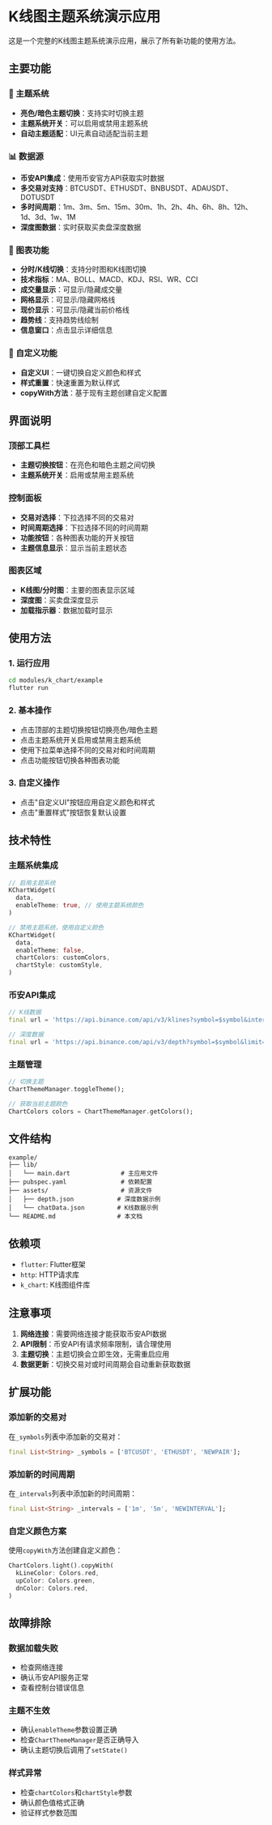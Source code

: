 # K线图主题系统演示应用

这是一个完整的K线图主题系统演示应用，展示了所有新功能的使用方法。

## 主要功能

### 🎨 主题系统
- **亮色/暗色主题切换**：支持实时切换主题
- **主题系统开关**：可以启用或禁用主题系统
- **自动主题适配**：UI元素自动适配当前主题

### 📊 数据源
- **币安API集成**：使用币安官方API获取实时数据
- **多交易对支持**：BTCUSDT、ETHUSDT、BNBUSDT、ADAUSDT、DOTUSDT
- **多时间周期**：1m、3m、5m、15m、30m、1h、2h、4h、6h、8h、12h、1d、3d、1w、1M
- **深度图数据**：实时获取买卖盘深度数据

### 🔧 图表功能
- **分时/K线切换**：支持分时图和K线图切换
- **技术指标**：MA、BOLL、MACD、KDJ、RSI、WR、CCI
- **成交量显示**：可显示/隐藏成交量
- **网格显示**：可显示/隐藏网格线
- **现价显示**：可显示/隐藏当前价格线
- **趋势线**：支持趋势线绘制
- **信息窗口**：点击显示详细信息

### 🎯 自定义功能
- **自定义UI**：一键切换自定义颜色和样式
- **样式重置**：快速重置为默认样式
- **copyWith方法**：基于现有主题创建自定义配置

## 界面说明

### 顶部工具栏
- **主题切换按钮**：在亮色和暗色主题之间切换
- **主题系统开关**：启用或禁用主题系统

### 控制面板
- **交易对选择**：下拉选择不同的交易对
- **时间周期选择**：下拉选择不同的时间周期
- **功能按钮**：各种图表功能的开关按钮
- **主题信息显示**：显示当前主题状态

### 图表区域
- **K线图/分时图**：主要的图表显示区域
- **深度图**：买卖盘深度显示
- **加载指示器**：数据加载时显示

## 使用方法

### 1. 运行应用
```bash
cd modules/k_chart/example
flutter run
```

### 2. 基本操作
- 点击顶部的主题切换按钮切换亮色/暗色主题
- 点击主题系统开关启用或禁用主题系统
- 使用下拉菜单选择不同的交易对和时间周期
- 点击功能按钮切换各种图表功能

### 3. 自定义操作
- 点击"自定义UI"按钮应用自定义颜色和样式
- 点击"重置样式"按钮恢复默认设置

## 技术特性

### 主题系统集成
```dart
// 启用主题系统
KChartWidget(
  data,
  enableTheme: true, // 使用主题系统颜色
)

// 禁用主题系统，使用自定义颜色
KChartWidget(
  data,
  enableTheme: false,
  chartColors: customColors,
  chartStyle: customStyle,
)
```

### 币安API集成
```dart
// K线数据
final url = 'https://api.binance.com/api/v3/klines?symbol=$symbol&interval=$interval&limit=500';

// 深度数据
final url = 'https://api.binance.com/api/v3/depth?symbol=$symbol&limit=100';
```

### 主题管理
```dart
// 切换主题
ChartThemeManager.toggleTheme();

// 获取当前主题颜色
ChartColors colors = ChartThemeManager.getColors();
```

## 文件结构

```
example/
├── lib/
│   └── main.dart              # 主应用文件
├── pubspec.yaml               # 依赖配置
├── assets/                    # 资源文件
│   ├── depth.json            # 深度数据示例
│   └── chatData.json         # K线数据示例
└── README.md                 # 本文档
```

## 依赖项

- `flutter`: Flutter框架
- `http`: HTTP请求库
- `k_chart`: K线图组件库

## 注意事项

1. **网络连接**：需要网络连接才能获取币安API数据
2. **API限制**：币安API有请求频率限制，请合理使用
3. **主题切换**：主题切换会立即生效，无需重启应用
4. **数据更新**：切换交易对或时间周期会自动重新获取数据

## 扩展功能

### 添加新的交易对
在`_symbols`列表中添加新的交易对：
```dart
final List<String> _symbols = ['BTCUSDT', 'ETHUSDT', 'NEWPAIR'];
```

### 添加新的时间周期
在`_intervals`列表中添加新的时间周期：
```dart
final List<String> _intervals = ['1m', '5m', 'NEWINTERVAL'];
```

### 自定义颜色方案
使用`copyWith`方法创建自定义颜色：
```dart
ChartColors.light().copyWith(
  kLineColor: Colors.red,
  upColor: Colors.green,
  dnColor: Colors.red,
)
```

## 故障排除

### 数据加载失败
- 检查网络连接
- 确认币安API服务正常
- 查看控制台错误信息

### 主题不生效
- 确认`enableTheme`参数设置正确
- 检查`ChartThemeManager`是否正确导入
- 确认主题切换后调用了`setState()`

### 样式异常
- 检查`chartColors`和`chartStyle`参数
- 确认颜色值格式正确
- 验证样式参数范围
